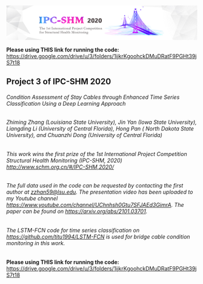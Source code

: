 ![IPC-SHM2020](IPC-SHM2020.jpg)

**Please using THIS link for running the code:**
https://drive.google.com/drive/u/3/folders/1ijkrKgoohckDMuDRatF9PGHt39jS7t18

## Project 3 of IPC-SHM 2020
###### Condition Assessment of Stay Cables through Enhanced Time Series Classification Using a Deep Learning Approach
###### Zhiming Zhang (Louisiana State University), Jin Yan (Iowa State University), Liangding Li (University of Central Florida), Hong Pan ( North Dakota State University), and Chuanzhi Dong (University of Central Florida)
###### This work wins the first prize of the 1st International Project Competition Structural Health Monitoring (IPC-SHM, 2020) http://www.schm.org.cn/#/IPC-SHM,2020/
###### The full data used in the code can be requested by contacting the first author at zzhan59@lsu.edu. The presentation video has been uploaded to my Youtube channel https://www.youtube.com/channel/UChnhsh0Gtu7SFJAEd3GimrA. The paper can be found on https://arxiv.org/abs/2101.03701.
###### The LSTM-FCN code for time series classification on https://github.com/titu1994/LSTM-FCN is used for bridge cable condition monitoring in this work.

**Please using THIS link for running the code:**
https://drive.google.com/drive/u/3/folders/1ijkrKgoohckDMuDRatF9PGHt39jS7t18
